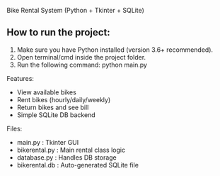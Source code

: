 Bike Rental System (Python + Tkinter + SQLite)

How to run the project:
------------------------
1. Make sure you have Python installed (version 3.6+ recommended).
2. Open terminal/cmd inside the project folder.
3. Run the following command:
   python main.py

Features:
- View available bikes
- Rent bikes (hourly/daily/weekly)
- Return bikes and see bill
- Simple SQLite DB backend

Files:
- main.py        : Tkinter GUI
- bikerental.py  : Main rental class logic
- database.py    : Handles DB storage
- bikerental.db  : Auto-generated SQLite file

